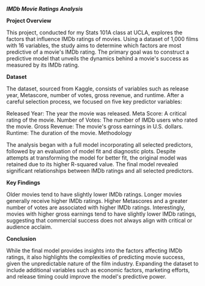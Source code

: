 ***IMDb Movie Ratings Analysis***

**Project Overview**

This project, conducted for my Stats 101A class at UCLA, explores the factors that influence IMDb ratings of movies. Using a dataset of 1,000 films with 16 variables, the study aims to determine which factors are most predictive of a movie's IMDb rating. The primary goal was to construct a predictive model that unveils the dynamics behind a movie's success as measured by its IMDb rating.

**Dataset**

The dataset, sourced from Kaggle, consists of variables such as release year, Metascore, number of votes, gross revenue, and runtime. After a careful selection process, we focused on five key predictor variables:

Released Year: The year the movie was released.
Meta Score: A critical rating of the movie.
Number of Votes: The number of IMDb users who rated the movie.
Gross Revenue: The movie's gross earnings in U.S. dollars.
Runtime: The duration of the movie.
Methodology

The analysis began with a full model incorporating all selected predictors, followed by an evaluation of model fit and diagnostic plots. Despite attempts at transforming the model for better fit, the original model was retained due to its higher R-squared value. The final model revealed significant relationships between IMDb ratings and all selected predictors.

**Key Findings**

Older movies tend to have slightly lower IMDb ratings.
Longer movies generally receive higher IMDb ratings.
Higher Metascores and a greater number of votes are associated with higher IMDb ratings.
Interestingly, movies with higher gross earnings tend to have slightly lower IMDb ratings, suggesting that commercial success does not always align with critical or audience acclaim.

**Conclusion**

While the final model provides insights into the factors affecting IMDb ratings, it also highlights the complexities of predicting movie success, given the unpredictable nature of the film industry. Expanding the dataset to include additional variables such as economic factors, marketing efforts, and release timing could improve the model's predictive power.

